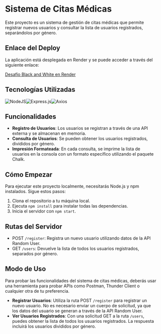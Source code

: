 # Sistema de Citas Médicas

Este proyecto es un sistema de gestión de citas médicas que permite registrar nuevos usuarios y consultar la lista de usuarios registrados, separándolos por género.

## Enlace del Deploy

La aplicación está desplegada en Render y se puede acceder a través del siguiente enlace:

[Desafío Black and White en Render](https://citas-medicas-fkkc.onrender.com)

## Tecnologías Utilizadas

![NodeJS](https://img.shields.io/badge/node.js-6DA55F?style=for-the-badge&logo=node.js&logoColor=white)![Express.js](https://img.shields.io/badge/express.js-%23404d59.svg?style=for-the-badge&logo=express&logoColor=%2361DAFB)![Axios](https://img.shields.io/badge/Axios-fefffe?style=for-the-badge&logo=AXIOS&logoColor=620cdc)

## Funcionalidades

- **Registro de Usuarios**: Los usuarios se registran a través de una API externa y se almacenan en memoria.
- **Consulta de Usuarios**: Se pueden obtener los usuarios registrados, divididos por género.
- **Impresión Formateada**: En cada consulta, se imprime la lista de usuarios en la consola con un formato específico utilizando el paquete Chalk.

## Cómo Empezar

Para ejecutar este proyecto localmente, necesitarás Node.js y npm instalados. Sigue estos pasos:

1. Clona el repositorio a tu máquina local.
2. Ejecuta `npm install` para instalar todas las dependencias.
3. Inicia el servidor con `npm start`.

## Rutas del Servidor

- POST `/register`: Registra un nuevo usuario utilizando datos de la API Random User.
- GET `/users`: Devuelve la lista de todos los usuarios registrados, separados por género.

## Modo de Uso

Para probar las funcionalidades del sistema de citas médicas, deberás usar una herramienta para probar APIs como Postman, Thunder Client o cualquier otra de tu preferencia.

- **Registrar Usuarios**: Utiliza la ruta POST `/register` para registrar un nuevo usuario. No es necesario enviar un cuerpo de solicitud, ya que los datos del usuario se generan a través de la API Random User.
- **Ver Usuarios Registrados**: Con una solicitud GET a la ruta `/users`, puedes obtener la lista de todos los usuarios registrados. La respuesta incluirá los usuarios divididos por género.
